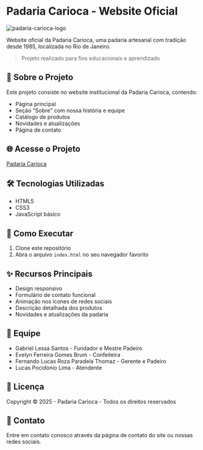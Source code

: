 # Padaria Carioca - Website Oficial

![padaria-carioca-logo](https://github.com/user-attachments/assets/7de92395-3cde-4b32-87ec-2aa8fc5010d5)

Website oficial da Padaria Carioca, uma padaria artesanal com tradição desde 1985, localizada no Rio de Janeiro.

> Projeto realizado para fins educacionais e aprendizado

## 📌 Sobre o Projeto

Este projeto consiste no website institucional da Padaria Carioca, contendo:
- Página principal
- Seção "Sobre" com nossa história e equipe
- Catálogo de produtos
- Novidades e atualizações
- Página de contato

## 🌐 Acesse o Projeto

[Padaria Carioca](https://padariacarioca.netlify.app/)

## 🛠 Tecnologias Utilizadas
- HTML5
- CSS3
- JavaScript básico

## 🚀 Como Executar
1. Clone este repositório
2. Abra o arquivo `index.html` no seu navegador favorito

## ✨ Recursos Principais
- Design responsivo
- Formulário de contato funcional
- Animação nos ícones de redes sociais
- Descrição detalhada dos produtos
- Novidades e atualizações da padaria

## 👥 Equipe
- Gabriel Lessa Santos - Fundador e Mestre Padeiro
- Evelyn Ferreira Gomes Brum - Confeiteira
- Fernando Lucas Roza Paradela Thomaz - Gerente e Padeiro
- Lucas Pocidonio Lima - Atendente

## 📄 Licença
Copyright © 2025 - Padaria Carioca - Todos os direitos reservados

## 📧 Contato
Entre em contato conosco através da página de contato do site ou nossas redes sociais.
